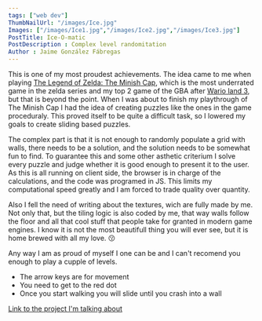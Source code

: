 ```yaml
---
tags: ["web dev"]
ThumbNailUrl: "/images/Ice.jpg"
Images: ["/images/Ice1.jpg","/images/Ice2.jpg","/images/Ice3.jpg"]
PostTitle: Ice-O-matic
PostDescription : Complex level randomitation
Author : Jaime González Fábregas
---
```


This is one of my most proudest achievements. The idea came to me when playing [The Legend of Zelda: The Minish Cap](https://en.wikipedia.org/wiki/The_Legend_of_Zelda:_The_Minish_Cap), which is the most underrated game in the zelda series and my top 2 game of the GBA after [Wario land 3](https://es.wikipedia.org/wiki/Wario_Land_3), but that is beyond the point. When I was about to finish my playthrough of The Minish Cap I had the idea of creating puzzles like the ones in the game proceduraly. This proved itself to be quite a difficult task, so I lowered my goals to create sliding based puzzles. 

The complex part is that it is not enough to randomly populate a grid with walls, there needs to be a solution, and the solution needs to be somewhat fun to find. To guarantee this and some other asthetic criterium I solve every puzzle and judge whether it is good enough to present it to the user. As this is all running on client side, the browser is in charge of the calculations, and the code was programed in JS. This limits my computational speed greatly and I am forced to trade quality over quantity. 

Also I fell the need of writing about the textures, wich are fully made by me. Not only that, but the tiling logic is also coded by me, that way walls follow the floor and all that cool stuff that people take for granted in modern game engines. I know it is not the most beautifull thing you will ever see, but it is home brewed with all my love. 😗

Any way I am as proud of myself I one can be and I can't recomend you enough to play a cupple of levels. 
- The arrow keys are for movement
- You need to get to the red dot
- Once you start walking you will slide until you crash into a wall

[Link to the project I'm talking about](https://dirigity.github.io/htmlProyects/ice-o-matic/)

